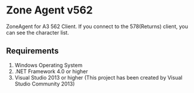 Zone Agent v562
=============
ZoneAgent for A3 562 Client.
If you connect to the 578(Returns) client, you can see the character list.

Requirements
------------
1. Windows Operating System
2. .NET Framework 4.0 or higher
3. Visual Studio 2013 or higher (This project has been created by Visual Studio Community 2013)
